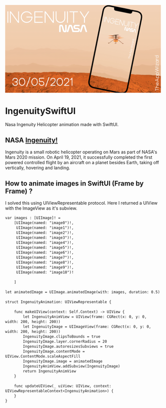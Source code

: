 ![Image of Ingenuity](https://github.com/TheAppWizard/IngenuitySwiftUI/blob/main/output.png)


# IngenuitySwiftUI
Nasa Ingenuity Helicopter animation made with SwiftUI.

## NASA [Ingenuity!](https://mars.nasa.gov/technology/helicopter/#Quick-Facts)
Ingenuity is a small robotic helicopter operating on Mars as part of NASA's Mars 2020 mission. On April 19, 2021, it successfully completed the first powered controlled flight by an aircraft on a planet besides Earth, taking off vertically, hovering and landing.

## How to animate images in SwiftUI (Frame by Frame) ?
I solved this using UIViewRepresentable protocol. Here I returned a UIView with the ImageView as it's subview.

```
var images : [UIImage]! =
    [UIImage(named: "image0")!,
     UIImage(named: "image1")!,
     UIImage(named: "image2")!,
     UIImage(named: "image3")!,
     UIImage(named: "image4")!,
     UIImage(named: "image5")!,
     UIImage(named: "image6")!,
     UIImage(named: "image7")!,
     UIImage(named: "image8")!,
     UIImage(named: "image9")!,
     UIImage(named: "image10")!
  
    ]

let animatedImage = UIImage.animatedImage(with: images, duration: 0.5)

struct IngenuityAnimation: UIViewRepresentable {

    func makeUIView(context: Self.Context) -> UIView {
        let IngenuityAnimView = UIView(frame: CGRect(x: 0, y: 0, width: 200, height: 200))
        let IngenuityImage = UIImageView(frame: CGRect(x: 0, y: 0, width: 200, height: 200))
        IngenuityImage.clipsToBounds = true
        IngenuityImage.layer.cornerRadius = 20
        IngenuityImage.autoresizesSubviews = true
        IngenuityImage.contentMode = UIView.ContentMode.scaleAspectFill
        IngenuityImage.image = animatedImage
        IngenuityAnimView.addSubview(IngenuityImage)
        return IngenuityAnimView
    }

    func updateUIView(_ uiView: UIView, context: UIViewRepresentableContext<IngenuityAnimation>) {
    }
}
```





